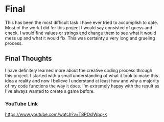 # Final
This has been the most difficult task I have ever tried to accomplish to date. Most of the work I did for this project I would say consisted of guess and check. I would find values or strings and change them to see what it would mess up and what it would fix. This was certainty a very long and grueling process.

## Final Thoughts
I have definitely learned more about the creative coding process through this project. I started with a small understanding of what it took to make this idea a reality and now I believe I understand at least how and why a majority of my code functions the way it does. I'm extremely happy with the result as I've always wanted to create a game before.

### YouTube Link
https://www.youtube.com/watch?v=T8POsIWpg-k
